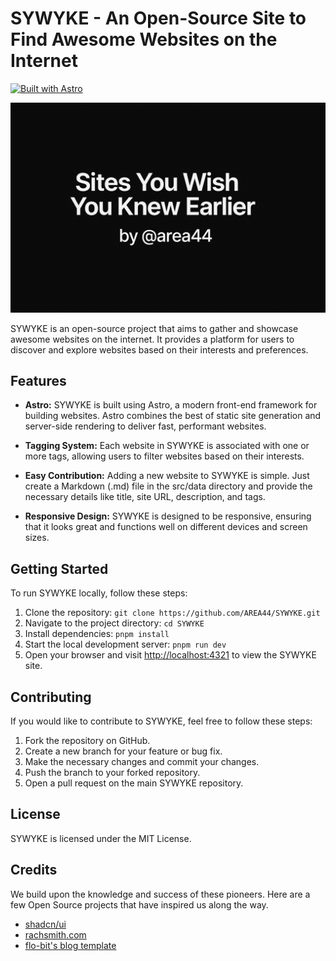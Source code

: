 # SYWYKE - An Open-Source Site to Find Awesome Websites on the Internet

[![Built with Astro](https://astro.badg.es/v2/built-with-astro/tiny.svg)](https://astro.build)

![SYWYKE banner](./public/og.png)

SYWYKE is an open-source project that aims to gather and showcase awesome websites on the internet. It provides a platform for users to discover and explore websites based on their interests and preferences.

## Features

- **Astro:** SYWYKE is built using Astro, a modern front-end framework for building websites. Astro combines the best of static site generation and server-side rendering to deliver fast, performant websites.

- **Tagging System:** Each website in SYWYKE is associated with one or more tags, allowing users to filter websites based on their interests.

- **Easy Contribution:** Adding a new website to SYWYKE is simple. Just create a Markdown (.md) file in the src/data directory and provide the necessary details like title, site URL, description, and tags.

- **Responsive Design:** SYWYKE is designed to be responsive, ensuring that it looks great and functions well on different devices and screen sizes.

## Getting Started

To run SYWYKE locally, follow these steps:

1. Clone the repository: `git clone https://github.com/AREA44/SYWYKE.git`
2. Navigate to the project directory: `cd SYWYKE`
3. Install dependencies: `pnpm install`
4. Start the local development server: `pnpm run dev`
5. Open your browser and visit [http://localhost:4321](http://localhost:4321) to view the SYWYKE site.

## Contributing

If you would like to contribute to SYWYKE, feel free to follow these steps:

1. Fork the repository on GitHub.
2. Create a new branch for your feature or bug fix.
3. Make the necessary changes and commit your changes.
4. Push the branch to your forked repository.
5. Open a pull request on the main SYWYKE repository.

## License

SYWYKE is licensed under the MIT License.

## Credits

We build upon the knowledge and success of these pioneers. Here are a few Open Source projects that have inspired us along the way.

- [shadcn/ui](https://ui.shadcn.com)
- [rachsmith.com](https://rachsmith.com)
- [flo-bit's blog template](https://flo-bit.dev/blog-template)

